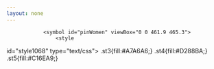 ```yaml
---
layout: none
---
```

<html>
	<head>
		<meta charset="utf-8"/>
		<link href="/assets/css/d3-geomap.css" rel="stylesheet"/>
		<title>Map of BRT Hellcatz</title>
	</head>
	<body>
		<svg xmlns="http://www.w3.org/2000/svg" style="display:none" viewBox="0 0 461.9 465.3" y="0px" x="0px">
			<defs>
				
				<symbol id="pinWomen" viewBox="0 0 461.9 465.3">
					<style
   id="style1068"
   type="text/css">
	.st3{fill:#A7A6A6;}
	.st4{fill:#D288BA;}
	.st5{fill:#C16EA9;}
</style>
<title
   id="title1069">Hellcatz Pin</title>
<g
   style="stroke:#000000;stroke-opacity:1;stroke-width:8;stroke-miterlimit:4;stroke-dasharray:none;stroke-linejoin:round"
   id="g1086">
	<g
   style="stroke:#000000;stroke-opacity:1;stroke-width:8;stroke-miterlimit:4;stroke-dasharray:none;stroke-linejoin:round"
   id="bolt_icon">
		<path
   style="fill:#a7a6a6;stroke:#000000;stroke-opacity:1;stroke-width:8;stroke-miterlimit:4;stroke-dasharray:none;stroke-linejoin:round"
   id="path1071"
   d="m 162.1,420.8 11.7,-45.7 C 94.4,343.3 55.9,253.1 87.7,173.8 107.8,123.6 152.6,87.6 205.9,78.7 l 34.4,-49.8 c -3.1,1 -6.4,1.4 -9.7,1.4 v 0 C 213.5,30.3 199.2,17.1 198,0 c -8.7,1.2 -17.2,2.9 -25.7,5.1 5.5,16.2 -2.6,33.9 -18.4,40.5 -4,1.7 -8.2,2.5 -12.5,2.5 -12.3,0 -23.6,-7 -29.2,-18 -7.5,4.5 -14.8,9.3 -21.8,14.6 11.9,13.6 10.6,34.3 -2.9,46.2 -12.3,10.8 -30.7,10.9 -43.1,0 -5.2,7 -10.1,14.3 -14.5,21.8 16.1,8 22.7,27.6 14.7,43.7 C 37.4,171 20.4,178 5,172.8 c -2.1,8.4 -3.8,17 -5,25.6 17.1,1.1 30.4,15.3 30.4,32.5 0,17.1 -13.3,31.3 -30.4,32.5 1.2,8.7 2.9,17.4 5.1,26 17.1,-5.7 35.6,3.5 41.3,20.6 5.2,15.4 -1.8,32.3 -16.3,39.6 4.5,7.6 9.4,14.8 14.7,21.8 13.7,-11.7 34.2,-10.2 46,3.5 10.5,12.2 10.5,30.2 0,42.5 7,5.3 14.3,10.1 21.8,14.5 8.1,-16.1 27.7,-22.6 43.8,-14.6 2,1 3.9,2.2 5.7,3.5 z"
   class="st3" />
		<path
   style="fill:#a7a6a6;stroke:#000000;stroke-opacity:1;stroke-width:8;stroke-miterlimit:4;stroke-dasharray:none;stroke-linejoin:round"
   id="path1073"
   d="m 431.6,230.9 v -0.4 c -0.1,-17.1 13.1,-31.4 30.2,-32.6 -1.2,-8.7 -3,-17.2 -5.2,-25.7 -17.1,5.7 -35.6,-3.5 -41.3,-20.6 -5.1,-15.4 1.8,-32.2 16.2,-39.5 -4.5,-7.5 -9.3,-14.8 -14.6,-21.8 -13.5,11.9 -34.1,10.6 -46.1,-2.9 -10.9,-12.3 -10.9,-30.8 -0.1,-43.1 -7,-5.2 -14.3,-10.1 -21.9,-14.5 -5.5,11.1 -16.8,18.1 -29.2,18.1 -4.1,0 -8.2,-0.8 -12,-2.3 l -12.2,44.8 c 77.8,35.5 112.1,127.4 76.6,205.2 -19.4,42.6 -57.1,74.1 -102.4,85.7 L 235,431.7 c 15.5,1.9 27.5,14.5 28.6,30.1 8.7,-1.2 17.2,-2.9 25.7,-5.1 -5.8,-17.1 3.4,-35.6 20.5,-41.4 15.5,-5.2 32.4,1.8 39.7,16.4 7.5,-4.4 14.8,-9.3 21.8,-14.6 -11.8,-13.6 -10.3,-34.2 3.3,-46 12.3,-10.6 30.4,-10.6 42.7,0 5.3,-7 10.1,-14.3 14.6,-21.8 -16.1,-8 -22.7,-27.6 -14.7,-43.8 7.3,-14.6 24.2,-21.6 39.6,-16.4 2.2,-8.5 3.9,-17.1 5.1,-25.7 -17.1,-1.2 -30.3,-15.4 -30.3,-32.5 z"
   class="st3" />
		<g
   style="stroke:#000000;stroke-opacity:1;stroke-width:8;stroke-miterlimit:4;stroke-dasharray:none;stroke-linejoin:round"
   id="g1083">
			<polygon
   style="fill:#d288ba;stroke:#000000;stroke-opacity:1;stroke-width:8;stroke-miterlimit:4;stroke-dasharray:none;stroke-linejoin:round"
   id="polygon1075"
   points="197.6,465.3 174.8,452.9 219.9,257.4 242.7,269.8 "
   class="st4" />
			<polygon
   style="fill:#d288ba;stroke:#000000;stroke-opacity:1;stroke-width:8;stroke-miterlimit:4;stroke-dasharray:none;stroke-linejoin:round"
   id="polygon1077"
   points="247,211.5 224.2,199.1 333.5,183.8 356.3,196.2 "
   class="st4" />
			<polygon
   style="fill:#d288ba;stroke:#000000;stroke-opacity:1;stroke-width:8;stroke-miterlimit:4;stroke-dasharray:none;stroke-linejoin:round"
   id="polygon1079"
   points="136.1,284.8 113.3,272.4 272.3,3.2 295.1,15.6 "
   class="st4" />
			<polygon
   style="fill:#c16ea9;stroke:#000000;stroke-opacity:1;stroke-width:8;stroke-miterlimit:4;stroke-dasharray:none;stroke-linejoin:round"
   id="polygon1081"
   points="242.7,269.8 136.1,284.8 295.1,15.6 247,211.5 356.3,196.2 197.6,465.3 "
   class="st5" />
		</g>
	</g>
</g>
				</symbol>
			</defs>
		</svg>
		<div class='d3-geomap' id='map'></div>
	</body>
	<script src='//unpkg.com/d3@5/dist/d3.min.js'></script>
	<script src='//unpkg.com/topojson@3/dist/topojson.min.js'></script>
	<script src='/assets/scripts/d3-geomap.min.js'></script>
	<script src='https://d3js.org/d3-geo-projection.v2.min.js'></script>
	<script
	src="https://code.jquery.com/jquery-3.5.1.min.js"
	integrity="sha256-9/aliU8dGd2tb6OSsuzixeV4y/faTqgFtohetphbbj0="
	crossorigin="anonymous"></script>
	<script>
		const w = 3000;
		const h = 1250;

		{% if jekyll.environment == "test" %}
		var baseUrl = "https://localhost:5001";
		{% else %}
		var baseUrl = "https://portal.boltrace.team";
		{% endif %}

		var jsonLocationData = null;

		var countryLocations = null;

		var format = function(d) {
			d = d;
			return d3.format(',.2r')(d) + ' members';
		}

		var map = d3.choropleth()
			.geofile('/assets/scripts/topojson/world/countries.json')
			.colors(d3.quantize(d3.interpolateRgb('rgb(63, 50, 47)', 'rgb(255, 234, 217)'), 9))
			.column('logTotal')
			.unitId('iso3');
		
		d3.json(`${baseUrl}/members/location-data?gender=F`).then(data => {
			var selection = d3.select('#map').datum(data);
			map.draw(selection);

			setTimeout(function() { d3.json(`${baseUrl}/members/location-points-by-country?gender=F`).then(setupCountryLocations); }, 1000);
		});

		var memberPoints = null;

		function getCentroid(datum) {
			var geom = {
				"type": "Feature",
				"geometry": {
					"type": "Point",
					"coordinates": [
						datum.longitude,
						datum.latitude
					]
				}
			};

			var point = map.path.centroid(geom);
			//point[0] = point[0] - 14;
			//point[1] = point[1] - 14;

			return point;
		}

		function setupCountryLocations(data) {
			countryLocations = data;

			for (var ix = 0; ix < countryLocations.length; ++ix) {
				var countryData = countryLocations[ix];
				for (var iy = 0; iy < countryData.length; ++iy) {
					var centroid = getCentroid(countryData[iy]);
					countryData[iy].x = centroid[0];
					countryData[iy].y = centroid[1];
				}
			}

			setTimeout(addPointsFromCountries, 250);

			setInterval(getSelectionFromCountries, 1000);
		}

		function getSelectionFromCountries() {
			var items = [];
			var limit = 3;

			for (var ix = 0; ix < limit; ++ix) {
				items.push(countryLocations[0][0]);
				rotate(countryLocations[0]);
				rotate(countryLocations);
			}

			addPoints(items);
		}

		function addPointsFromCountries() {
			var items = [];

			for (var ix = 0; ix < countryLocations.length; ++ix) {
				for (var iy = 0; iy < countryLocations[ix].length; ++iy) {
					items.push(countryLocations[ix][iy]);
				}
			}

			if (memberPoints == null)
				memberPoints = map.svg.selectAll('g.zoom');
			
			memberPoints.selectAll('circle').data(items).enter()
				.append('circle')
				.attr('transform', function(d) { return `translate(${d.x} ${d.y})` })
				.attr('r', '2')
				.attr('fill', function(d) { return d.gender == 'F' ? "rgba(193,110,169,0.7)" : "rgba(215, 97,39,0.7)"})
				.attr('stroke', '#000')
				.attr('stroke-width', '0.25');
		}

		function addPoints(data) {
			if (memberPoints == null)
				memberPoints = map.svg.selectAll('g.zoom');

			memberPoints.selectAll('g.zoom').data(data).enter().append("use")
				.attr("href", function (d) {
					if (d.gender == "F") return "#pinWomen";
					return "#pinMen";
				})
				.attr("x", function(d) { return d.x - 28 })
				.attr("y", function(d) { return d.y - 14 })
				.attr("width", "3%")
				.attr("height", "3%").style("opacity", "0")
				.transition()
					.duration(2000)
					.style("opacity", "100")
				.transition()
					.duration(2000)
					.style("opacity", "0")
				.remove();
			
		}

		function rotate(a) {
			a.push(a.shift());
			return a;
		}
	</script>
</html>
